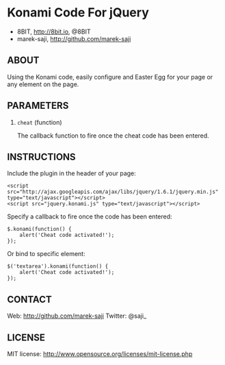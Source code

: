 Konami Code For jQuery
======================
- 8BIT, http://8bit.io, @8BIT
- marek-saji, http://github.com/marek-saji


ABOUT
-----

Using the Konami code, easily configure and Easter Egg for your page
or any element on the page.


PARAMETERS
----------

1. `cheat` (function)

   The callback function to fire once the cheat code has been entered.


INSTRUCTIONS
------------

Include the plugin in the header of your page:

    <script src="http://ajax.googleapis.com/ajax/libs/jquery/1.6.1/jquery.min.js" type="text/javascript"></script>
    <script src="jquery.konami.js" type="text/javascript"></script>

Specify a callback to fire once the code has been entered:

    $.konami(function() {
        alert('Cheat code activated!');
    });

Or bind to specific element:

    $('textarea').konami(function() {
        alert('Cheat code activated!');
    });


CONTACT
-------

Web:      http://github.com/marek-saji
Twitter:  @saji_


LICENSE
-------

MIT license:
http://www.opensource.org/licenses/mit-license.php
